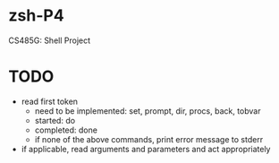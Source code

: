 # zsh-P4
CS485G: Shell Project

# TODO
* read first token
	- need to be implemented: set, prompt, dir, procs, back, tobvar
	- started: do
	- completed: done
	- if none of the above commands, print error message to stderr
* if applicable, read arguments and parameters and act appropriately
